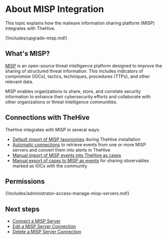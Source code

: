 # About MISP Integration

This topic explains how the malware information sharing platform (MISP) integrates with TheHive.

{!includes/upgrade-misp.md!}

## What's MISP?

[MISP](https://www.misp-project.org/) is an open-source threat intelligence platform designed to improve the sharing of structured threat information. This includes indicators of compromise (IOCs), tactics, techniques, procedures (TTPs), and other relevant data.

MISP enables organizations to share, store, and correlate security information to enhance their cybersecurity efforts and collaborate with other organizations or threat intelligence communities.

## Connections with TheHive

TheHive integrates with MISP in several ways:

* [Default import of MISP taxonomies](../../administration/taxonomies/about-taxonomies.md) during TheHive installation
* [Automatic connections](connect-a-misp-server.md) to retrieve events from one or more MISP servers and convert them into alerts in TheHive
* [Manual import of MISP events into TheHive as cases](../../user-guides/analyst-corner/cases/create-a-new-case.md#create-a-case-from-a-misp-event)
* [Manual export of cases to MISP as events](../../user-guides/analyst-corner/cases/export-a-case-to-misp.md) for sharing observables marked as IOCs with the community

## Permissions

{!includes/administrator-access-manage-misp-servers.md!}

<h2>Next steps</h2>

* [Connect a MISP Server](connect-a-misp-server.md)
* [Edit a MISP Server Connection](edit-a-misp-server.md)
* [Delete a MISP Server Connection](delete-a-misp-server.md)